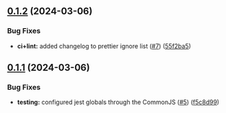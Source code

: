 ## [0.1.2](https://github.com/dakorsun/super-duper-barnacle/compare/v0.1.1...v0.1.2) (2024-03-06)


### Bug Fixes

* **ci+lint:** added changelog to prettier ignore list ([#7](https://github.com/dakorsun/super-duper-barnacle/issues/7)) ([55f2ba5](https://github.com/dakorsun/super-duper-barnacle/commit/55f2ba552cac276d994705e3b42f09d1cc3e2b79))

## [0.1.1](https://github.com/dakorsun/super-duper-barnacle/compare/v0.1.0...v0.1.1) (2024-03-06)


### Bug Fixes

* **testing:** configured jest globals through the CommonJS ([#5](https://github.com/dakorsun/super-duper-barnacle/issues/5)) ([f5c8d99](https://github.com/dakorsun/super-duper-barnacle/commit/f5c8d9977c813f88de78e1ee1cea0957604d54a7))
